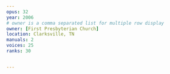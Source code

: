```yaml
---
opus: 32
year: 2006
# owner is a comma separated list for multiple row display
owner: [First Presbyterian Church]
location: Clarksville, TN
manuals: 2
voices: 25
ranks: 30


---
```

